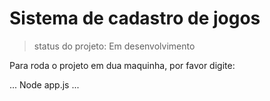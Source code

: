 <h1> Sistema de cadastro de jogos</h1>

>status do projeto: Em desenvolvimento

Para roda o projeto em dua maquinha, por favor digite:

...
Node app.js
...
